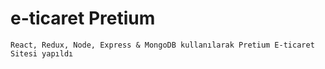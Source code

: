 # e-ticaret Pretium

```
React, Redux, Node, Express & MongoDB kullanılarak Pretium E-ticaret Sitesi yapıldı

```
